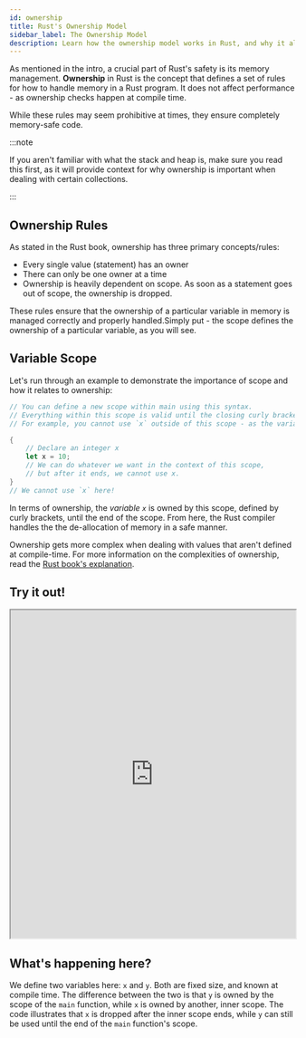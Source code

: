 ```yaml
---
id: ownership
title: Rust's Ownership Model
sidebar_label: The Ownership Model
description: Learn how the ownership model works in Rust, and why it allows for Rust to be safe at compile time.
---
```


As mentioned in the intro, a crucial part of Rust's safety is its memory management.  **Ownership** in Rust is the concept that defines a set of rules for how to handle memory in a Rust program.  It does not affect performance - as  ownership checks happen at compile time.  

While these rules may seem prohibitive at times, they ensure completely memory-safe code.

:::note 

If you aren't familiar with what the stack and heap is, make sure you read this first, as it will provide context for why ownership is important when dealing with certain collections.

:::

## Ownership Rules

As stated in the Rust book, ownership has three primary concepts/rules: 

- Every single value (statement) has an owner
- There can only be one owner at a time
- Ownership is heavily dependent on scope. As soon as a statement goes out of scope, the ownership is dropped.

These rules ensure that the ownership of a particular variable in memory is managed correctly and properly handled.Simply put - the scope defines the ownership of a particular variable, as you will see.

## Variable Scope

Let's run through an example to demonstrate the importance of scope and how it relates to ownership: 

```rust
// You can define a new scope within main using this syntax.
// Everything within this scope is valid until the closing curly bracket.
// For example, you cannot use `x` outside of this scope - as the variable is dropped from memory

{
    // Declare an integer x
    let x = 10;
    // We can do whatever we want in the context of this scope,
    // but after it ends, we cannot use x.
}
// We cannot use `x` here!
```

In terms of ownership, the *variable `x`* is owned by this scope, defined by curly brackets, until the end of the scope.  From here, the Rust compiler handles the the de-allocation of memory in a safe manner.


Ownership gets more complex when dealing with values that aren't defined at compile-time.  For more information on the complexities of ownership, read the [Rust book's explanation](https://doc.rust-lang.org/book/ch04-01-what-is-ownership.html). 


## Try it out!

<iframe width="100%" height="580" src="https://play.rust-lang.org/?version=stable&mode=debug&edition=2021&code=fn+main%28%29+%7B%0A+++let+y+%3D+11%3B%0A++++%2F%2F+You+can+define+a+new+scope+within+main+using+this+syntax.%0A++++%2F%2F+Everything+within+this+scope+is+valid+until+the+closing+curly+bracket.%0A++++%2F%2F+For+example%2C+you+cannot+use+%60x%60+outside+of+this+scope+-+as+the+variable+is+dropped+from+memory%0A++++%7B%0A++++++++%2F%2F+Declare+an+integer+x%0A++++++++let+x+%3D+10%3B%0A++++++++%2F%2F+We+can+do+whatever+we+want+in+the+context+of+this+scope%2C%0A++++++++%2F%2F+but+after+it+ends%2C+we+cannot+use+x.%0A++++++++println%21%28%22x%3A+%7Bx%7D%2C+y%3A+%7By%7D%22%29%3B%0A++++%7D%0A++++%2F%2F+We+cannot+use+%60x%60+here%21+It+was+owned+by+the+inner+scope+defined+previously.%0A++++%2F%2F+println%21%28%22%7Bx%7D%22%29%3B+-+this+wouldn%27t+work.%0A++++%2F%2F+Printing+%60y%60+is+perfectly+fine%2C+as+it+it%27s+ownership+and+scope+is+above+that%0A++++%2F%2F+of+x%27s.%0A++++println%21%28%22only+y%3A+%7By%7D%22%29%3B%0A%7D%0A"></iframe>

## What's happening here?

We define two variables here: `x` and `y`.  Both are fixed size, and known at compile time.  The difference between the two is that `y` is owned by the scope of the `main` function, while `x` is owned by another, inner scope.  The code illustrates that `x` is dropped after the inner scope ends, while `y` can still be used until the end of the `main` function's scope.

